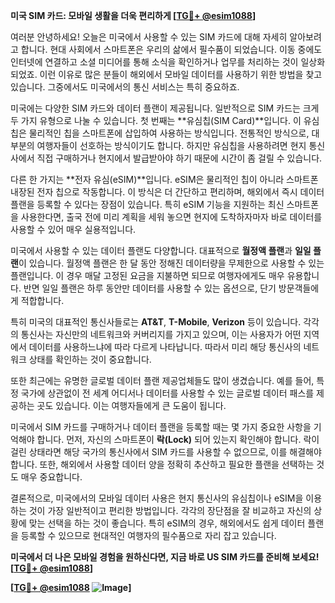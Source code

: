 **미국 SIM 카드: 모바일 생활을 더욱 편리하게 [[TG💪+ @esim1088](https://t.me/s/esim1088)]**

여러분 안녕하세요! 오늘은 미국에서 사용할 수 있는 SIM 카드에 대해 자세히 알아보려고 합니다. 현대 사회에서 스마트폰은 우리의 삶에서 필수품이 되었습니다. 이동 중에도 인터넷에 연결하고 소셜 미디어를 통해 소식을 확인하거나 업무를 처리하는 것이 일상화되었죠. 이런 이유로 많은 분들이 해외에서 모바일 데이터를 사용하기 위한 방법을 찾고 있습니다. 그중에서도 미국에서의 통신 서비스는 특히 중요하죠.

미국에는 다양한 SIM 카드와 데이터 플랜이 제공됩니다. 일반적으로 SIM 카드는 크게 두 가지 유형으로 나눌 수 있습니다. 첫 번째는 **유심칩(SIM Card)**입니다. 이 유심칩은 물리적인 칩을 스마트폰에 삽입하여 사용하는 방식입니다. 전통적인 방식으로, 대부분의 여행자들이 선호하는 방식이기도 합니다. 하지만 유심칩을 사용하려면 현지 통신사에서 직접 구매하거나 현지에서 발급받아야 하기 때문에 시간이 좀 걸릴 수 있습니다.

다른 한 가지는 **전자 유심(eSIM)**입니다. eSIM은 물리적인 칩이 아니라 스마트폰 내장된 전자 칩으로 작동합니다. 이 방식은 더 간단하고 편리하며, 해외에서 즉시 데이터 플랜을 등록할 수 있다는 장점이 있습니다. 특히 eSIM 기능을 지원하는 최신 스마트폰을 사용한다면, 출국 전에 미리 계획을 세워 놓으면 현지에 도착하자마자 바로 데이터를 사용할 수 있어 매우 실용적입니다.

미국에서 사용할 수 있는 데이터 플랜도 다양합니다. 대표적으로 **월정액 플랜**과 **일일 플랜**이 있습니다. 월정액 플랜은 한 달 동안 정해진 데이터량을 무제한으로 사용할 수 있는 플랜입니다. 이 경우 매달 고정된 요금을 지불하면 되므로 여행자에게도 매우 유용합니다. 반면 일일 플랜은 하루 동안만 데이터를 사용할 수 있는 옵션으로, 단기 방문객들에게 적합합니다.

특히 미국의 대표적인 통신사들로는 **AT&T**, **T-Mobile**, **Verizon** 등이 있습니다. 각각의 통신사는 자신만의 네트워크와 커버리지를 가지고 있으며, 이는 사용자가 어떤 지역에서 데이터를 사용하느냐에 따라 다르게 나타납니다. 따라서 미리 해당 통신사의 네트워크 상태를 확인하는 것이 중요합니다.

또한 최근에는 유명한 글로벌 데이터 플랜 제공업체들도 많이 생겼습니다. 예를 들어, 특정 국가에 상관없이 전 세계 어디서나 데이터를 사용할 수 있는 글로벌 데이터 패스를 제공하는 곳도 있습니다. 이는 여행자들에게 큰 도움이 됩니다.

미국에서 SIM 카드를 구매하거나 데이터 플랜을 등록할 때는 몇 가지 중요한 사항을 기억해야 합니다. 먼저, 자신의 스마트폰이 **락(Lock)** 되어 있는지 확인해야 합니다. 락이 걸린 상태라면 해당 국가의 통신사에서 SIM 카드를 사용할 수 없으므로, 이를 해결해야 합니다. 또한, 해외에서 사용할 데이터 양을 정확히 추산하고 필요한 플랜을 선택하는 것도 매우 중요합니다.

결론적으로, 미국에서의 모바일 데이터 사용은 현지 통신사의 유심칩이나 eSIM을 이용하는 것이 가장 일반적이고 편리한 방법입니다. 각각의 장단점을 잘 비교하고 자신의 상황에 맞는 선택을 하는 것이 좋습니다. 특히 eSIM의 경우, 해외에서도 쉽게 데이터 플랜을 등록할 수 있으므로 현대적인 여행자의 필수품으로 자리 잡고 있습니다.

**미국에서 더 나은 모바일 경험을 원하신다면, 지금 바로 US SIM 카드를 준비해 보세요! [[TG💪+ @esim1088](https://t.me/s/esim1088)]**

**[[TG💪+ @esim1088](https://t.me/s/esim1088) ![Image](https://i.postimg.cc/Y0z9fWf4/image.png)]**